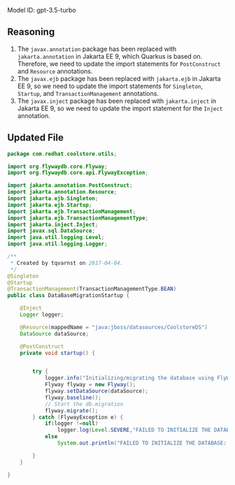 Model ID: gpt-3.5-turbo
## Reasoning

1. The `javax.annotation` package has been replaced with `jakarta.annotation` in Jakarta EE 9, which Quarkus is based on. Therefore, we need to update the import statements for `PostConstruct` and `Resource` annotations.
2. The `javax.ejb` package has been replaced with `jakarta.ejb` in Jakarta EE 9, so we need to update the import statements for `Singleton`, `Startup`, and `TransactionManagement` annotations.
3. The `javax.inject` package has been replaced with `jakarta.inject` in Jakarta EE 9, so we need to update the import statement for the `Inject` annotation.

## Updated File

```java
package com.redhat.coolstore.utils;

import org.flywaydb.core.Flyway;
import org.flywaydb.core.api.FlywayException;

import jakarta.annotation.PostConstruct;
import jakarta.annotation.Resource;
import jakarta.ejb.Singleton;
import jakarta.ejb.Startup;
import jakarta.ejb.TransactionManagement;
import jakarta.ejb.TransactionManagementType;
import jakarta.inject.Inject;
import javax.sql.DataSource;
import java.util.logging.Level;
import java.util.logging.Logger;

/**
 * Created by tqvarnst on 2017-04-04.
 */
@Singleton
@Startup
@TransactionManagement(TransactionManagementType.BEAN)
public class DataBaseMigrationStartup {

    @Inject
    Logger logger;

    @Resource(mappedName = "java:jboss/datasources/CoolstoreDS")
    DataSource dataSource;

    @PostConstruct
    private void startup() {


        try {
            logger.info("Initializing/migrating the database using FlyWay");
            Flyway flyway = new Flyway();
            flyway.setDataSource(dataSource);
            flyway.baseline();
            // Start the db.migration
            flyway.migrate();
        } catch (FlywayException e) {
            if(logger !=null)
                logger.log(Level.SEVERE,"FAILED TO INITIALIZE THE DATABASE: " + e.getMessage(),e);
            else
                System.out.println("FAILED TO INITIALIZE THE DATABASE: " + e.getMessage() + " and injection of logger doesn't work");

        }
    }

}
```